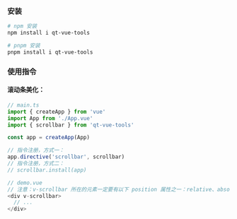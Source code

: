 ### 安装

```bash
# npm 安装
npm install i qt-vue-tools

# pnpm 安装
pnpm install i qt-vue-tools
```

### 使用指令

#### 滚动条美化：

```typescript
// main.ts
import { createApp } from 'vue'
import App from './App.vue'
import { scrollbar } from 'qt-vue-tools'

const app = createApp(App)

// 指令注册，方式一：
app.directive('scrollbar', scrollbar)
// 指令注册，方式二：
// scrollbar.install(app)
```

```typescript
// demo.vue
// 注意：v-scrollbar 所在的元素一定要有以下 position 属性之一：relative、absolute、fixed、sticky
<div v-scrollbar>
  // ...
</div>
```
